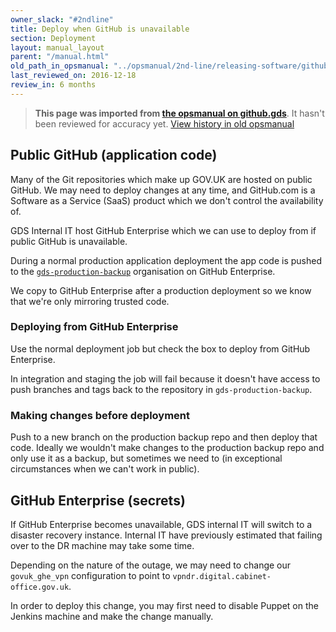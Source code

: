 ```yaml
---
owner_slack: "#2ndline"
title: Deploy when GitHub is unavailable
section: Deployment
layout: manual_layout
parent: "/manual.html"
old_path_in_opsmanual: "../opsmanual/2nd-line/releasing-software/github-unavailable.md"
last_reviewed_on: 2016-12-18
review_in: 6 months
---
```


> **This page was imported from [the opsmanual on github.gds](https://github.gds/gds/opsmanual)**.
It hasn't been reviewed for accuracy yet.
[View history in old opsmanual](https://github.gds/gds/opsmanual/tree/master/2nd-line/releasing-software/github-unavailable.md)


## Public GitHub (application code)

Many of the Git repositories which make up GOV.UK are hosted on public GitHub. We may
need to deploy changes at any time, and GitHub.com is a Software as a Service (SaaS)
product which we don't control the availability of.

GDS Internal IT host GitHub Enterprise which we can use to deploy from if public
GitHub is unavailable.

During a normal production application deployment the app code is pushed to the
[`gds-production-backup`](https://github.gds/gds-production-backup/) organisation
on GitHub Enterprise.

We copy to GitHub Enterprise after a production deployment so we know that we're
only mirroring trusted code.

### Deploying from GitHub Enterprise

Use the normal deployment job but check the box to deploy from GitHub Enterprise.

In integration and staging the job will fail because it doesn't have access to push
branches and tags back to the repository in `gds-production-backup`.

### Making changes before deployment

Push to a new branch on the production backup repo and then deploy that code. Ideally
we wouldn't make changes to the production backup repo and only use it as a backup,
but sometimes we need to (in exceptional circumstances when we can't work in public).

## GitHub Enterprise (secrets)

If GitHub Enterprise becomes unavailable, GDS internal IT will switch to
a disaster recovery instance. Internal IT have previously estimated that failing
over to the DR machine may take some time.

Depending on the nature of the outage, we may need to change our `govuk_ghe_vpn`
configuration to point to `vpndr.digital.cabinet-office.gov.uk`.

In order to deploy this change, you may first need to disable Puppet on the Jenkins
machine and make the change manually.
